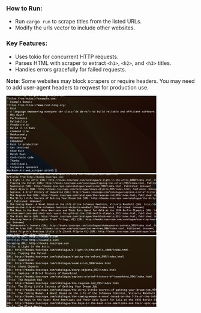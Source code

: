 ### How to Run:


- Run `cargo run` to scrape titles from the listed URLs.
- Modify the urls vector to include other websites.

### Key Features:

- Uses tokio for concurrent HTTP requests.
- Parses HTML with scraper to extract `<h1>`, `<h2>`, and `<h3>` titles.
- Handles errors gracefully for failed requests.

**Note**: Some websites may block scrapers or require headers. You may need to add user-agent headers to reqwest for production use.

<img src="./web_scraper.png" alt="drawing" width="400"/>

<img src="./scraper1.png" alt="drawing" width="400"/>

<img src="./scraper2.png" alt="drawing" width="400"/>

